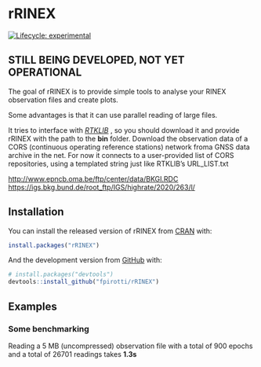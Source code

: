 
<!-- README.md is generated from README.Rmd. Please edit that file -->

# rRINEX

<!-- badges: start -->

[![Lifecycle:
experimental](https://img.shields.io/badge/lifecycle-experimental-orange.svg)](https://lifecycle.r-lib.org/articles/stages.html#experimental)
<!-- badges: end -->

## STILL BEING DEVELOPED, NOT YET OPERATIONAL

The goal of rRINEX is to provide simple tools to analyse your RINEX
observation files and create plots.

Some advantages is that it can use parallel reading of large files.

It tries to interface with
<a href="http://www.rtklib.com" target="_blank"><em>RTKLIB</em></a> , so
you should download it and provide rRINEX with the path to the **bin**
folder. Download the observation data of a CORS (continuous operating
reference stations) network froma GNSS data archive in the net. For now
it connects to a user-provided list of CORS repositories, using a
templated string just like RTKLIB’s URL_LIST.txt

<http://www.epncb.oma.be/ftp/center/data/BKGI.RDC>
<https://igs.bkg.bund.de/root_ftp/IGS/highrate/2020/263/l/>

## Installation

You can install the released version of rRINEX from
[CRAN](https://CRAN.R-project.org) with:

``` r
install.packages("rRINEX")
```

And the development version from [GitHub](https://github.com/) with:

``` r
# install.packages("devtools")
devtools::install_github("fpirotti/rRINEX")
```

## Examples

### Some benchmarking

Reading a 5 MB (uncompressed) observation file with a total of 900
epochs and a total of 26701 readings takes **1.3s**
